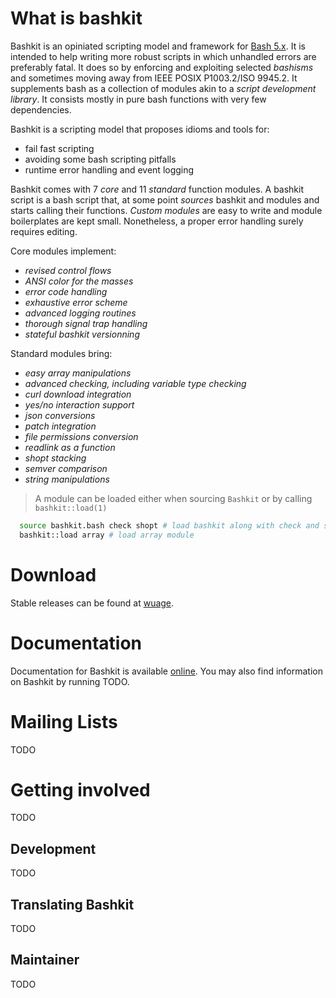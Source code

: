 # What is bashkit
Bashkit is an opiniated scripting model and framework for [Bash 5.x](https://www.gnu.org/software/bash/).
It is intended to help writing more robust scripts in which unhandled errors are preferably fatal.
It does so by enforcing and exploiting selected *bashisms* and sometimes moving away from
IEEE POSIX P1003.2/ISO 9945.2. It supplements bash as a collection of modules akin to a *script
development library*. It consists mostly in pure bash functions with very few dependencies.

Bashkit is a scripting model that proposes idioms and tools for:

* fail fast scripting
* avoiding some bash scripting pitfalls
* runtime error handling and event logging

Bashkit comes with 7 *core* and 11 *standard* function modules. A bashkit script is a bash script that, at some point *sources* bashkit and modules and starts calling their functions. *Custom modules* are easy to write and module boilerplates are kept small. Nonetheless, a proper error handling surely requires editing.

Core modules implement:

* *revised control flows*
* *ANSI color for the masses*
* *error code handling*
* *exhaustive error scheme*
* *advanced logging routines*
* *thorough signal trap handling*
* *stateful bashkit versionning*

Standard modules bring:

* *easy array manipulations*
* *advanced checking, including variable type checking*
* *curl download integration*
* *yes/no interaction support*
* *json conversions*
* *patch integration*
* *file permissions conversion*
* *readlink as a function*
* *shopt stacking*
* *semver comparison*
* *string manipulations*

> A module can be loaded either when sourcing `Bashkit` or by calling `bashkit::load(1)`
```{.bash .numberLines}
  source bashkit.bash check shopt # load bashkit along with check and shopt modules
  bashkit::load array # load array module
```

# Download
Stable releases can be found at [wuage](<https://github.com/Wuageorg/bashkit>).

# Documentation
Documentation for Bashkit is available [online](<http://bashkit.wuage.io>). You may also find information on Bashkit by running TODO.

# Mailing Lists
TODO

# Getting involved
TODO

## Development
TODO

## Translating Bashkit
TODO

## Maintainer
TODO
